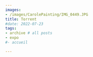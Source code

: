 ```yaml
---
images:
- /images/CarolePainting/IMG_0449.JPG
title: Torrent
#date: 2022-07-23
tags:
- archive # all posts
- expo
#- accueil

---
```



